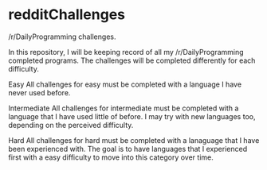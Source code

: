 # redditChallenges
/r/DailyProgramming challenges. 

In this repository, I will be keeping record of all my /r/DailyProgramming completed programs. The challenges will be completed differently for each difficulty.

Easy
All challenges for easy must be completed with a language I have never used before.

Intermediate
All challenges for intermediate must be completed with a language that I have used little of before. I may try with new languages too, depending on the perceived difficulty.

Hard
All challenges for hard must be completed with a lanaguage that I have been experienced with. The goal is to have languages that I experienced first with a easy difficulty to move into this category over time.
